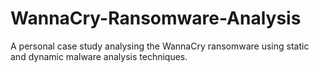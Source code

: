 # WannaCry-Ransomware-Analysis
A personal case study analysing the WannaCry ransomware using static and dynamic malware analysis techniques.

